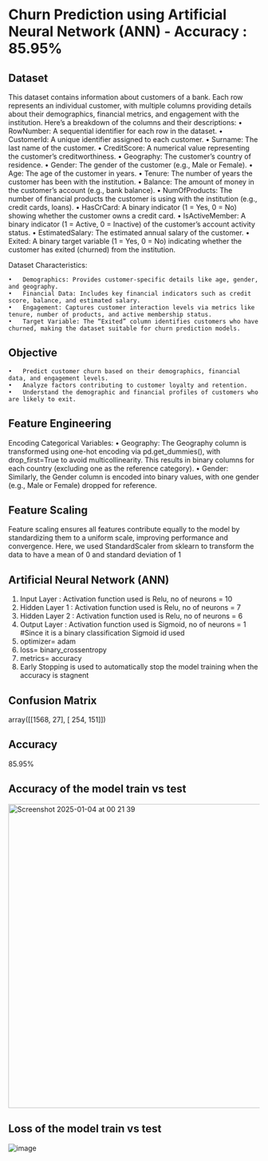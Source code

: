 # Churn Prediction using Artificial Neural Network (ANN) - Accuracy : 85.95%

## Dataset
  This dataset contains information about customers of a bank. Each row represents an individual customer, with multiple columns providing details about their demographics, financial metrics, and engagement with the institution. Here’s a breakdown of the columns and their descriptions:
  	•	RowNumber: A sequential identifier for each row in the dataset.
  	•	CustomerId: A unique identifier assigned to each customer.
  	•	Surname: The last name of the customer.
  	•	CreditScore: A numerical value representing the customer’s creditworthiness.
  	•	Geography: The customer’s country of residence.
  	•	Gender: The gender of the customer (e.g., Male or Female).
  	•	Age: The age of the customer in years.
  	•	Tenure: The number of years the customer has been with the institution.
  	•	Balance: The amount of money in the customer’s account (e.g., bank balance).
  	•	NumOfProducts: The number of financial products the customer is using with the institution (e.g., credit cards, loans).
  	•	HasCrCard: A binary indicator (1 = Yes, 0 = No) showing whether the customer owns a credit card.
  	•	IsActiveMember: A binary indicator (1 = Active, 0 = Inactive) of the customer’s account activity status.
  	•	EstimatedSalary: The estimated annual salary of the customer.
  	•	Exited: A binary target variable (1 = Yes, 0 = No) indicating whether the customer has exited (churned) from the institution.
  
  Dataset Characteristics:
  
  	•	Demographics: Provides customer-specific details like age, gender, and geography.
  	•	Financial Data: Includes key financial indicators such as credit score, balance, and estimated salary.
  	•	Engagement: Captures customer interaction levels via metrics like tenure, number of products, and active membership status.
  	•	Target Variable: The “Exited” column identifies customers who have churned, making the dataset suitable for churn prediction models.

## Objective
	•	Predict customer churn based on their demographics, financial data, and engagement levels.
	•	Analyze factors contributing to customer loyalty and retention.
	•	Understand the demographic and financial profiles of customers who are likely to exit.

## Feature Engineering
  Encoding Categorical Variables:
  	•	Geography: The Geography column is transformed using one-hot encoding via pd.get_dummies(), with drop_first=True to avoid multicollinearity. This results in binary columns for each country (excluding one as the reference category).
  	•	Gender: Similarly, the Gender column is encoded into binary values, with one gender (e.g., Male or Female) dropped for reference.

## Feature Scaling
Feature scaling ensures all features contribute equally to the model by standardizing them to a uniform scale, improving performance and convergence. Here, we used StandardScaler from sklearn to transform the data to have a mean of 0 and standard deviation of 1

## Artificial Neural Network (ANN)

1. Input Layer : Activation function used is Relu, no of neurons = 10
2. Hidden Layer 1 : Activation function used is Relu, no of neurons = 7
3. Hidden Layer 2 : Activation function used is Relu, no of neurons = 6
4. Output Layer : Activation function used is Sigmoid, no of neurons = 1  #Since it is a binary classification Sigmoid id used
5. optimizer= adam
6. loss= binary_crossentropy
7. metrics= accuracy
8. Early Stopping is used to automatically stop the model training when the accuracy is stagnent

## Confusion Matrix 
array([[1568,   27],
       [ 254,  151]])

## Accuracy 
85.95%

## Accuracy of the model train vs test

<img width="610" alt="Screenshot 2025-01-04 at 00 21 39" src="https://github.com/user-attachments/assets/b9bdb349-8e36-460e-8b59-7dc9ac7c1e0d" />

## Loss of the model train vs test

![image](https://github.com/user-attachments/assets/477be4ec-ad24-446a-bb39-a80ca0bd16f2)



 
